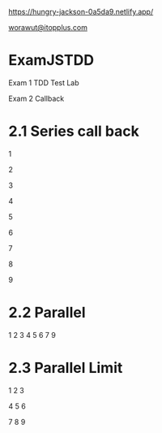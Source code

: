 https://hungry-jackson-0a5da9.netlify.app/

worawut@itopplus.com

# ExamJSTDD

Exam 1 TDD Test Lab

Exam 2 Callback

# 2.1 Series call back

1

2

3

4

5

6

7

8

9


# 2.2 Parallel

1 2 3 4 5 6 7 9

# 2.3 Parallel Limit

1 2 3

4 5 6

7 8 9


